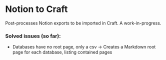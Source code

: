 # Notion to Craft

Post-processes Notion exports to be imported in Craft. A work-in-progress.

### Solved issues (so far):

- Databases have no root page, only a csv -> Creates a Markdown root page for each database, listing contained pages

